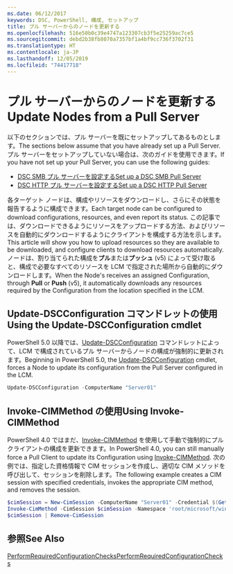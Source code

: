 ```yaml
---
ms.date: 06/12/2017
keywords: DSC, PowerShell, 構成, セットアップ
title: プル サーバーからのノードを更新する
ms.openlocfilehash: 516e50b0c39e4747a123307cb3f5e25259ac7ce5
ms.sourcegitcommit: debd2b38fb8070a7357bf1a4bf9cc736f3702f31
ms.translationtype: HT
ms.contentlocale: ja-JP
ms.lasthandoff: 12/05/2019
ms.locfileid: "74417718"
---
```

# <a name="update-nodes-from-a-pull-server"></a><span data-ttu-id="34cbc-103">プル サーバーからのノードを更新する</span><span class="sxs-lookup"><span data-stu-id="34cbc-103">Update Nodes from a Pull Server</span></span>

<span data-ttu-id="34cbc-104">以下のセクションでは、プル サーバーを既にセットアップしてあるものとします。</span><span class="sxs-lookup"><span data-stu-id="34cbc-104">The sections below assume that you have already set up a Pull Server.</span></span> <span data-ttu-id="34cbc-105">プル サーバーをセットアップしていない場合は、次のガイドを使用できます。</span><span class="sxs-lookup"><span data-stu-id="34cbc-105">If you have not set up your Pull Server, you can use the following guides:</span></span>

- [<span data-ttu-id="34cbc-106">DSC SMB プル サーバーを設定する</span><span class="sxs-lookup"><span data-stu-id="34cbc-106">Set up a DSC SMB Pull Server</span></span>](pullServerSmb.md)
- [<span data-ttu-id="34cbc-107">DSC HTTP プル サーバーを設定する</span><span class="sxs-lookup"><span data-stu-id="34cbc-107">Set up a DSC HTTP Pull Server</span></span>](pullServer.md)

<span data-ttu-id="34cbc-108">各ターゲット ノードは、構成やリソースをダウンロードし、さらにその状態を報告するように構成できます。</span><span class="sxs-lookup"><span data-stu-id="34cbc-108">Each target node can be configured to download configurations, resources, and even report its status.</span></span> <span data-ttu-id="34cbc-109">この記事では、ダウンロードできるようにリソースをアップロードする方法、およびリソースを自動的にダウンロードするようにクライアントを構成する方法を示します。</span><span class="sxs-lookup"><span data-stu-id="34cbc-109">This article will show you how to upload resources so they are available to be downloaded, and configure clients to download resources automatically.</span></span> <span data-ttu-id="34cbc-110">ノードは、割り当てられた構成を**プル**または**プッシュ** (v5) によって受け取ると、構成で必要なすべてのリソースを LCM で指定された場所から自動的にダウンロードします。</span><span class="sxs-lookup"><span data-stu-id="34cbc-110">When the Node's receives an assigned Configuration, through **Pull** or **Push** (v5), it automatically downloads any resources required by the Configuration from the location specified in the LCM.</span></span>

## <a name="using-the-update-dscconfiguration-cmdlet"></a><span data-ttu-id="34cbc-111">Update-DSCConfiguration コマンドレットの使用</span><span class="sxs-lookup"><span data-stu-id="34cbc-111">Using the Update-DSCConfiguration cmdlet</span></span>

<span data-ttu-id="34cbc-112">PowerShell 5.0 以降では、[Update-DSCConfiguration](/powershell/module/psdesiredstateconfiguration/update-dscconfiguration) コマンドレットによって、LCM で構成されているプル サーバーからノードの構成が強制的に更新されます。</span><span class="sxs-lookup"><span data-stu-id="34cbc-112">Beginning in PowerShell 5.0, the [Update-DSCConfiguration](/powershell/module/psdesiredstateconfiguration/update-dscconfiguration) cmdlet, forces a Node to update its configuration from the Pull Server configured in the LCM.</span></span>

```powershell
Update-DSCConfiguration -ComputerName "Server01"
```

## <a name="using-invoke-cimmethod"></a><span data-ttu-id="34cbc-113">Invoke-CIMMethod の使用</span><span class="sxs-lookup"><span data-stu-id="34cbc-113">Using Invoke-CIMMethod</span></span>

<span data-ttu-id="34cbc-114">PowerShell 4.0 ではまだ、[Invoke-CIMMethod](/powershell/module/cimcmdlets/invoke-cimmethod) を使用して手動で強制的にプル クライアントの構成を更新できます。</span><span class="sxs-lookup"><span data-stu-id="34cbc-114">In PowerShell 4.0, you can still manually force a Pull Client to update its Configuration using [Invoke-CIMMethod](/powershell/module/cimcmdlets/invoke-cimmethod).</span></span> <span data-ttu-id="34cbc-115">次の例では、指定した資格情報で CIM セッションを作成し、適切な CIM メソッドを呼び出して、セッションを削除します。</span><span class="sxs-lookup"><span data-stu-id="34cbc-115">The following example creates a CIM session with specified credentials, invokes the appropriate CIM method, and removes the session.</span></span>

```powershell
$cimSession = New-CimSession -ComputerName "Server01" -Credential $(Get-Credential)
Invoke-CimMethod -CimSession $cimSession -Namespace 'root/microsoft/windows/desiredstateconfiguration' -Class 'MSFT_DscLocalConfigurationManager' -MethodName 'PerformRequiredConfigurationChecks' -Arguments @{ 'Flags' = [uint32]1 } -Verbose
$cimSession | Remove-CimSession
```

## <a name="see-also"></a><span data-ttu-id="34cbc-116">参照</span><span class="sxs-lookup"><span data-stu-id="34cbc-116">See Also</span></span>

[<span data-ttu-id="34cbc-117">PerformRequiredConfigurationChecks</span><span class="sxs-lookup"><span data-stu-id="34cbc-117">PerformRequiredConfigurationChecks</span></span>](/powershell/scripting/dsc/msft-dsclocalconfigurationmanager-performrequiredconfigurationchecks)
